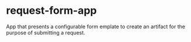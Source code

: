 # request-form-app
App that presents a configurable form	emplate to create an artifact for the purpose of submitting a request.
